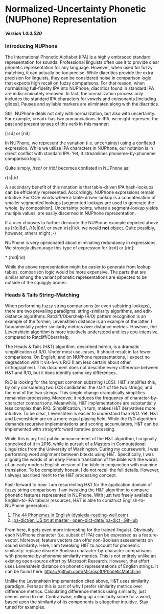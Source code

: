 # Normalized-Uncertainty Phonetic (NUPhone) Representation

##### Version 1.0.3.520

### Introducing NUPhone

The International Phonetic Alphabet (IPA) is a highly embraced standard representation for sounds. Professional linguists often use it to provide clear phonetic representation for any language. However, when used for fuzzy matching, it can actually be too precise. While diacritics provide the extra precision for linguists, they can be considered noise in comparison logic that expects high recall on fuzzy comparisons. For that reason, when normalizing full-fidelity IPA into NUPhone, diacritics found in standard IPA are indiscriminately removed. In fact, the normalization process only includes the standard IPA characters for vowels and consonants [including glides]. Pauses and syllable markers are eliminated along with the diacritics.

Still, NUPhone deals not only with normalization, but also with uncertainty. For example, \<read\> has two pronunciations. In IPA, we might represent the past and present tenses of this verb in this manner:

[rɛd] or [rid]

In NUPhone, we represent the variation (i.e. uncertainty) using a conflated expression. While we utilize IPA characters in NUPhone, our notation is in direct conflict with standard IPA. Yet, it streamlines phoneme-by-phoneme comparison logic.

Quite simply, /rɛd/ or /rid/ becomes conflated in NUPhone as:

r{ɛ|i}d

A secondary benefit of this notation is that table-driven IPA hash-lookups can be efficiently represented. Accordingly, NUPhone expressions remain intuitive. For OOV words where a table-driven lookup is a concatenation of smaller segmented lookups [segmented lookups are used to generate the whole, by composition]. Uncertainty points, where a segment-lookup yields multiple values, are easily discerned in NUPhone representation.

If a user chooses to further decorate the NUPhone example depicted above as [r{ɛ|i}d], /r{ɛ|i}d/, or even \\r{ɛ|i}d\\, we would **not** object. Quite possibly, however, others might ;-)

NUPhone is very opinionated about eliminating redundancy in expressions. We strongly discourage this type of expression for [rɛd] or [rid]:

\* {rɛd|rid}

While the above representation might be easier to generate from lookup tables, comparison logic would be more expensive. The parts that are similar among the variant phonetic representations are expected to be outside of the squiggly braces.

### Heads & Tails String-Matching

When performing fuzzy string comparisons (or even substring lookups), there are two prevailing paradigms: string-similarity algorithms, and edit-distance algorithms. Ratcliff/Obershelp (R/O) pattern recognition is an example of the former; Levenshtein distance is an example of the latter. I fundamentally prefer similarity metrics over distance metrics. However, the Levenshtein algorithm is more intuitively understood and less cpu-intensive, compared to Ratcliff/Obershelp.

The Heads & Tails (H&T) algorithm, described herein, is a dramatic simplification of R/O. Under most use-cases, It should result in far fewer comparisons. On English, and on NUPhone representations, I expect no degradation with it vis-à-vis R/O (I am less certain about other orthographies). This document does not describe every difference between H&T and R/O, but it does identify some key differences.

R/O is looking for the longest common substring (LCS). H&T simplifies this, by only considering two LCS candidates: the start of the two strings; and the end of the two strings. This simple change dramatically simplifies remainder-processing. Moreover, it reduces the frequency of character-by-character comparisons. Meanwhile, H&T implementations are substantially less complex than R/O. Simplification, in turn, makes H&T derivatives more intuitive. To be clear, Levenshtein is easier to understand than R/O. Yet, H&T and Levenshtein are on a more equal playing field. While the R/O algorithm demands recursive implementations and scoring accumulators, H&T can be implemented with straightforward iterative processing.

While this is my first public announcement of the H&T algorithm, I originally conceived of it in 2016, while in pursuit of a Masters in Computational Linguistics from the University of Washington. During my coursework, I was performing word alignment between bitexts using H&T. Specifically, I was aligning the words of an early French translation of the bible with the words of an early modern English version of the bible in conjunction with machine translation. To be completely honest, I do not recall the full details. However, I always ascribed merit to the H&T processing concept.

Fast-forward to now: I am resurrecting H&T for the application domain of fuzzy string comparisons. I am tweaking the H&T algorithm to compare phonetic features represented in NUPhone. With just two freely available English-to-IPA tabular resources, H&T is able to construct English-to-NUPhone generators:

1) [The 44 Phonemes in English (dyslexia-reading-well.com)](https://www.dyslexia-reading-well.com/44-phonemes-in-english.html)
2) [ipa-dict/en_US.txt at master · open-dict-data/ipa-dict · GitHub](https://github.com/open-dict-data/ipa-dict/blob/master/data/en_US.txt)

From here, it gets even more interesting for the trained linguist. Obviously, each NUPhone character (i.e. subset of IPA) can be expressed as a feature-vector. Moreover, feature vectors can offer non-Boolean assessments on sound similarity. Here, I am tweaking H&T to account for phonemic similarity: replace discrete Boolean character-by-character comparisons with phoneme-by-phoneme similarity metrics. This is not entirely unlike an existing open-source effort by Microsoft Research. However, that effort uses Levenshtein distance on phonetic representations of English strings. It can be found here:
https://github.com/Microsoft/PhoneticMatching

Unlike the Levenshtein implementation cited above, H&T uses similarity paradigm. Perhaps this is part of why I prefer similarity metrics over difference metrics. Calculating difference metrics using similarity, just seems weird to me. Contrariwise, rolling up a similarity score for a word, based upon the similarity of its components is altogether intuitive. Stay tuned for examples.
